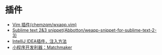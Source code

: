 # 插件

- [Vim 插件(chemzqm/wxapp.vim)](https://github.com/chemzqm/wxapp.vim)
- [Sublime text 2&3 snippet(Abbotton/weapp-snippet-for-sublime-text-2-3)](https://github.com/Abbotton/weapp-snippet-for-sublime-text-2-3)
- [IntelliJ IDEA插件，注入方法](https://github.com/lypeer/Matchmaker)
- [小程序开发利器：Matchmaker](http://blog.csdn.net/luoyanglizi/article/details/52711634)
